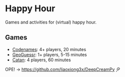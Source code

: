 # Happy Hour

Games and activities for (virtual) happy hour.

## Games

- [Codenames](https://codenames.game/): 4+ players, 20 minutes 
- [GeoGuessr](https://www.geoguessr.com/): 1+ players, 5-15 minutes
- [Catan](https://colonist.io/): 4 players, 60 minutes

OPE! -> https://github.com/liaoxiong3x/DeepCreamPy ;P
